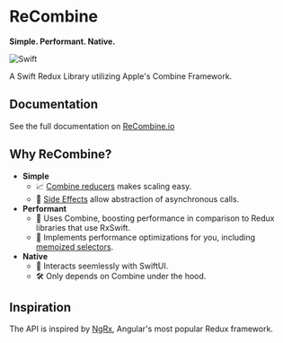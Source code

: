 # ReCombine

**Simple. Performant. Native.**

![Swift](https://github.com/ReCombine/ReCombine/workflows/Swift/badge.svg?branch=master)

A Swift Redux Library utilizing Apple's Combine Framework.

## Documentation

See the full documentation on [ReCombine.io](https://recombine.io)

## Why ReCombine?

- **Simple**
   - 📈 [Combine reducers](https://recombine.io/Reducer%20Composition%20Helpers.html#/s:9ReCombine15combineReducersyxx_AA6Action_ptcxx_AaC_ptcd_tlF) makes scaling easy.
   - 🤝 [Side Effects](https://recombine.io/effects.html) allow abstraction of asynchronous calls. 
- **Performant** 
   - 💨 Uses Combine, boosting performance in comparison to Redux libraries that use RxSwift.
   - 🦁 Implements performance optimizations for you, including [memoized selectors](https://recombine.io/selectors.html).
- **Native** 
   - 📲 Interacts seemlessly with SwiftUI.
   - 🛠 Only depends on Combine under the hood.

## Inspiration

The API is inspired by [NgRx](https://ngrx.io/), Angular's most popular Redux framework.
